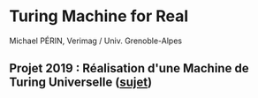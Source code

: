 # Turing Machine for Real

Michael PÉRIN, Verimag / Univ. Grenoble-Alpes

## Projet 2019 : Réalisation d'une Machine de Turing Universelle ([sujet](src/Universal/README.md))
